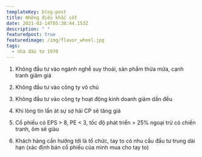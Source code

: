 ```yaml
---
templateKey: blog-post
title: Những điều khắc cốt
date: 2021-02-14T05:38:44.153Z
description: " "
featuredpost: true
featuredimage: /img/flavor_wheel.jpg
tags:
  - nhà đầu tư 1970
---
```

1. Không đầu tư vào ngành nghề suy thoái, sản phẩm thừa mứa, cạnh tranh giảm giá

2. Không đầu tư vào công ty vô chủ

3. Không đầu tư vào công ty hoạt động kinh doanh giảm dần đều

4. Khi lòng tin lấn át sự sợ hãi CP sẽ tăng giá

5. Cổ phiếu có EPS > 8, PE < 3, tốc độ phát triển > 25% ngoại trừ có chiến tranh, ôm sẽ giàu

6. Khách hàng cần hướng tới là tổ chức, tay to có nhu cầu đầu tư trung dài hạn (xác định bán cổ phiếu của mình mua cho tay to)